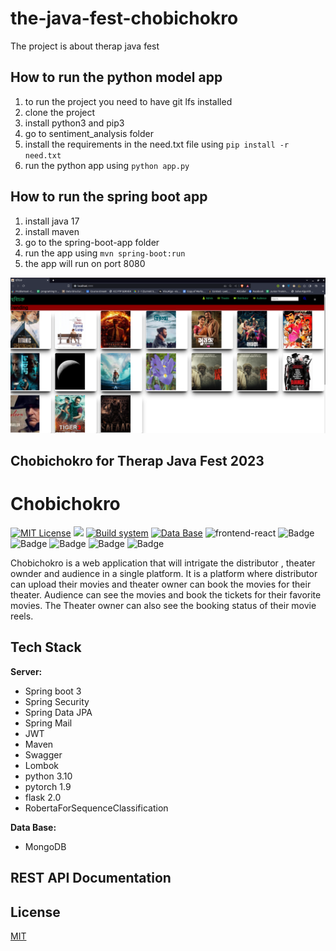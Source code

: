 # the-java-fest-chobichokro
The project is about therap java fest

## How to run the python model app

1. to run the project you need to have git lfs installed
2. clone the project
3. install python3 and pip3
4. go to sentiment_analysis folder
5. install the requirements in the need.txt file using ``` pip install -r need.txt ```
6. run the python app using ``` python app.py ```

## How to run the spring boot app
1. install java 17
2. install maven
3. go to the spring-boot-app folder
4. run the app using ``` mvn spring-boot:run ```
5. the app will run on port 8080

![Logo](./images/chobichokro.png)

## Chobichokro for Therap Java Fest 2023 ##

# **Chobichokro**

[![MIT License](https://badgen.net/npm/license/lodash?color=yellow&label=License)](https://opensource.org/licenses/)
![](https://img.shields.io/badge/Backend-Springboot-informational?style=flat&logo=spring&logoColor=6CB33E&color=6CB33E)
[![Build system](https://badgen.net/badge/icon/maven?color=B3204E&icon=maven&label=Builder)](https://opensource.org/licenses/)
[![Data Base](https://badgen.net/badge/icon/mongodb?color=4D2EA5&icon=mongodb&label=Database)](https://opensource.org/licenses/)
![frontend-react](https://img.shields.io/badge/Frontend-React-informational?style=flat&logo=react&logoColor=00D8FF&color=00D8FF)
![Badge](https://img.shields.io/badge/Java-17-informational?style=flat&logo=java&logoColor=white&color=EA6607)
![Badge](https://img.shields.io/badge/Python-3.9-informational?style=flat&logo=python&logoColor=white&color=EA6607)
![Badge](https://img.shields.io/badge/Pytorch-1.9-informational?style=flat&logo=pytorch&logoColor=white&color=EA6607)
![Badge](https://img.shields.io/badge/Flask-2.0-informational?style=flat&logo=flask&logoColor=white&color=EA6607)
![Badge](https://img.shields.io/badge/RobertaForSequenceClassification-1.0-informational?style=flat&logo=pytorch&logoColor=white&color=EA6607)

Chobichokro is a web application that will intrigate the distributor , theater ownder and audience in a single platform. It is a platform where distributor can upload their movies and theater owner can book the movies for their theater. Audience can see the movies and book the tickets for their favorite movies. The Theater owner can also see the booking status of their movie reels.


## Tech Stack

**Server:**

- Spring boot 3
- Spring Security
- Spring Data JPA
- Spring Mail
- JWT
- Maven
- Swagger
- Lombok
- python 3.10
- pytorch 1.9
- flask 2.0
- RobertaForSequenceClassification

**Data Base:**

- MongoDB

## REST API Documentation

## License

[MIT](https://choosealicense.com/licenses/mit/)


